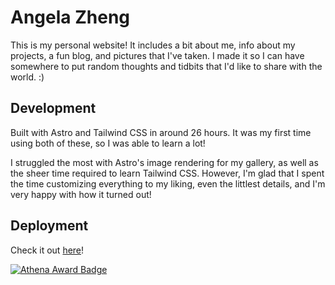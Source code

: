 # Angela Zheng

This is my personal website! It includes a bit about me, info about my projects, a fun blog, and pictures that I've taken. I made it so I can have somewhere to put random thoughts and tidbits that I'd like to share with the world. :)

## Development
Built with Astro and Tailwind CSS in around 26 hours. It was my first time using both of these, so I was able to learn a lot!

I struggled the most with Astro's image rendering for my gallery, as well as the sheer time required to learn Tailwind CSS. However, I'm glad that I spent the time customizing everything to my liking, even the littlest details, and I'm very happy with how it turned out!

## Deployment
Check it out [here](https://angelazheng.ca/)!

[![Athena Award Badge](https://img.shields.io/endpoint?url=https%3A%2F%2Faward.athena.hackclub.com%2Fapi%2Fbadge)](https://award.athena.hackclub.com?utm_source=readme)
